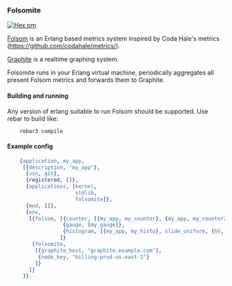 ### Folsomite

[![Hex pm](http://img.shields.io/hexpm/v/folsomite.svg?style=flat)](https://hex.pm/packages/folsomite)

[Folsom][1] is an Erlang based metrics system inspired by Coda Hale's
metrics (https://github.com/codahale/metrics/).

[Graphite][2] is a realtime graphing system.

Folsomite runs in your Erlang virtual machine, periodically aggregates
all present Folsom metrics and forwards them to Graphite.

[1]: https://github.com/boundary/folsom
[2]: http://graphite.wikidot.com/

#### Building and running

Any version of erlang suitable to run Folsom should be supported. Use
rebar to build like:

```shell
    rebar3 compile
```

#### Example config

```erlang
    {application, my_app,
     [{description, "my_app"},
      {vsn, git},
      {registered, []},
      {applications, [kernel,
                      stdlib,
                      folsomite]},
      {mod, []},
      {env,
       [{folsom, [{counter, [{my_app, my_counter}, {my_app, my_counter2}]},
                  {gauge, [my_gauge]},
                  {histogram, [{my_app, my_histo}, slide_uniform, {60, 1028}]}
                 ]}
        {folsomite,
         [{graphite_host, "graphite.example.com"},
          {node_key, "billing-prod-us-east-1"}
         ]}
       ]}
     ]}.
```
